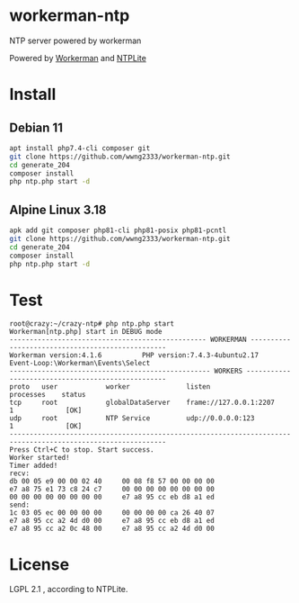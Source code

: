 # workerman-ntp

NTP server powered by workerman

Powered by [Workerman](https://github.com/walkor/workerman) and [NTPLite](https://github.com/majetzx/ntplite)

# Install
## Debian 11
```bash
apt install php7.4-cli composer git
git clone https://github.com/wwng2333/workerman-ntp.git
cd generate_204
composer install
php ntp.php start -d
```
## Alpine Linux 3.18
```bash
apk add git composer php81-cli php81-posix php81-pcntl
git clone https://github.com/wwng2333/workerman-ntp.git
cd generate_204
composer install
php ntp.php start -d
```
# Test
```
root@crazy:~/crazy-ntp# php ntp.php start
Workerman[ntp.php] start in DEBUG mode
------------------------------------------------- WORKERMAN -------------------------------------------------
Workerman version:4.1.6          PHP version:7.4.3-4ubuntu2.17           Event-Loop:\Workerman\Events\Select
-------------------------------------------------- WORKERS --------------------------------------------------
proto   user            worker              listen                    processes    status           
tcp     root            globalDataServer    frame://127.0.0.1:2207    1             [OK]            
udp     root            NTP Service         udp://0.0.0.0:123         1             [OK]            
-------------------------------------------------------------------------------------------------------------
Press Ctrl+C to stop. Start success.
Worker started!
Timer added!
recv:    
db 00 05 e9 00 00 02 40     00 08 f8 57 00 00 00 00     
e7 a8 75 e1 73 c8 24 c7     00 00 00 00 00 00 00 00     
00 00 00 00 00 00 00 00     e7 a8 95 cc eb d8 a1 ed 
send:    
1c 03 05 ec 00 00 00 00     00 00 00 00 ca 26 40 07     
e7 a8 95 cc a2 4d d0 00     e7 a8 95 cc eb d8 a1 ed     
e7 a8 95 cc a2 0c 48 00     e7 a8 95 cc a2 4d d0 00 

```
# License
LGPL 2.1 , according to NTPLite.

